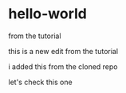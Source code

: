 hello-world
===========

from the tutorial

this is a new edit from the tutorial

i added this from the cloned repo

let's check this one
